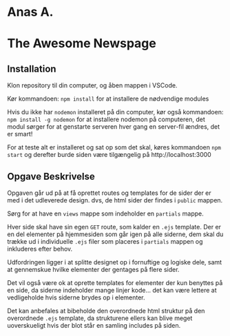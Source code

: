 # Anas A.

# The Awesome Newspage

## Installation

Klon repository til din computer, og åben mappen i VSCode.

Kør kommandoen:  `npm install` for at installere de nødvendige modules

Hvis du ikke har `nodemon` installeret på din computer, kør også kommandoen: `npm install -g nodemon` for at installere nodemon på computeren, det modul sørger for at genstarte serveren hver gang en server-fil ændres, det er smart!

For at teste alt er installeret og sat op som det skal, køres kommandoen `npm start` og derefter burde siden være tilgængelig på http://localhost:3000


## Opgave Beskrivelse

Opgaven går ud på at få oprettet routes og templates for de sider der er med i det udleverede design.
dvs, de html sider der findes i `public` mappen.

Sørg for at have en `views` mappe som indeholder en `partials` mappe.

Hver side skal have sin egen `GET` route, som kalder en `.ejs`  template. 
Der er en del elementer på hjemmesiden som går igen på alle siderne, dem skal du trække ud i individuelle `.ejs` filer som placeres i `partials` mappen og inkluderes efter behov.

Udfordringen ligger i at splitte designet op i fornuftige og logiske dele, samt at gennemskue hvilke elementer der gentages på flere sider.

Det vil også være ok at oprette templates for elementer der kun benyttes på en side, da siderne indeholder mange linjer kode... det kan være lettere at vedligeholde hvis siderne brydes op i elementer.

Det kan anbefales at bibeholde den overordnede html struktur på den overordnede `.ejs` template, da strukturene ellers kan blive meget uoverskueligt hvis der blot står en samling includes på siden. 
